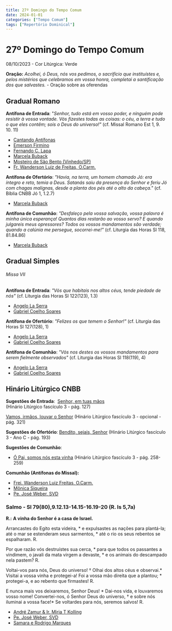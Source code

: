 ```yaml
---
title: 27º Domingo do Tempo Comum
date: 2024-01-01
categories: ["Tempo Comum"]
tags: ["Repertório Dominical"]
---
```

# 27º Domingo do Tempo Comum
08/10/2023 - Cor Litúrgica: Verde

**Oração:** *Acolhei, ó Deus, nós vos pedimos, o sacrifício que instituístes e, pelos mistérios que celebramos em vossa honra, completai a santificação dos que salvastes.* - Oração sobre as oferendas

## Gradual Romano
**Antífona de Entrada**: "_Senhor, tudo está em vosso poder, e ninguém pode resistir à vossa vontade. Vós fizestes todas as coisas: o céu, a terra e tudo o que eles contêm; sois o Deus do universo!"_ (cf. Missal Romano Est 1, 9. 10. 11)
- [Cantando Antífonas](https://youtu.be/wSpV7tz7P8M)
- [Emerson Firmino](https://youtu.be/oedm9okdVhk)
- [Fernando C. Lapa](https://ocantonaliturgia.pt/obras/352/Senhor-Deus-Omnipotente-F-Lapa)  
- [Marcela Buback](https://youtu.be/UEix77GwW00)
- [Mosteiro de São Bento (Vinhedo/SP)](https://youtu.be/WOiLsxZb6SE)
- [Fr. Wanderson Luiz de Freitas, O.Carm.](https://youtu.be/QD21QgusxYU)
  
**Antífona de Ofertório**: _"Havia, na terra, um homem chamado Jó: era íntegro e reto, temia a Deus. Satanás saiu da presença do Senhor e feriu Jó com chagas malignas, desde a planta dos pés até o alto da cabeça."_ (cf. Bíblia CNBB Jó 1, 1.2.7)
- [Marcela Buback](https://youtu.be/ShgFdT6J8F8)  
  
**Antífona de Comunhão**: _"Desfaleço pela vossa salvação, vossa palavra é minha única esperança! Quantos dias restarão ao vosso servo? E quando julgareis meus opressores? Todos os vossos mandamentos são verdade; quando a calúnia me persegue, socorrei-me!"_ (cf. Liturgia das Horas Sl 118, 81.84.86)
- [Marcela Buback](https://youtu.be/VYh9iI1qsEI)  

## Gradual Simples  
###### Missa VII

**Antífona de Entrada**: _"Vós que habitais nos altos céus, tende piedade de nós"_ (cf. Liturgia das Horas Sl 122(123), 1.3)
- [Angelo La Serra](https://1drv.ms/u/s!AtE1n6ZIXolwkpU-TcY5EMFO6Us4RA?e=LawHMP)
- [Gabriel Coelho Soares](https://youtu.be/s45D61QOC0E)
  
**Antífona de Ofertório**: _"Felizes os que temem o Senhor!"_ (cf. Liturgia das Horas Sl 127(128), 1)
- [Angelo La Serra](https://1drv.ms/u/s!AtE1n6ZIXolwkpU9iqpRWxmiGKbqfg?e=SyXFpj)
- [Gabriel Coelho Soares](https://youtu.be/uk33f9qrKVo)

**Antífona de Comunhão**: _"Vós nos destes os vossos mandamentos para serem fielmente observados"_ (cf. Liturgia das Horas Sl 118(119), 4)
- [Angelo La Serra](https://1drv.ms/u/s!AtE1n6ZIXolwkpU8r2LFq9nHWjf6nw?e=qoKxHa)
- [Gabriel Coelho Soares](https://youtu.be/y731GBWwXH4)
  

## Hinário Litúrgico CNBB
**Sugestões de Entrada**: 
[Senhor, em tuas mãos](https://youtu.be/3slIazHztGs)  
(Hinário Litúrgico fascículo 3 - pág. 127)

[Vamos, irmãos, louvar o Senhor](https://youtu.be/e1RARXhCkBU)
(Hinário Litúrgico fascículo 3 - opcional - pág. 321)

**Sugestões de Ofertório**:
[Bendito, sejais, Senhor](https://youtu.be/kySHDVy6ksY)
(Hinário Litúrgico fascículo 3 - Ano C - pág. 193)

**Sugestões de Comunhão**:
- [Ó Pai, somos nós esta vinha](https://youtu.be/roxTGAcxCic?si=O1wQqsXvPJgv9p2T)
(Hinário Litúrgico fascículo 3 - pág. 258-259)

**Comunhão (Antífonas do Missal):**
- [Frei. Wanderson Luiz Freitas, O.Carm.](https://youtu.be/bd1DODd07O0)
- [Mônica Siqueira](https://youtu.be/uGvHyyqQE8Y)  
- [Pe. José Weber, SVD](https://youtu.be/jX4wl23QnL8?si=YJNKWiOUgbL_6pRT)

### Salmo - Sl 79(80),9.12.13-14.15-16.19-20 (R. Is 5,7a)

**R.:** **A vinha do Senhor é a casa de Israel.**

Arrancastes do Egito esta videira, \*
e expulsastes as nações para plantá-la;
até o mar se estenderam seus sarmentos, \*
até o rio os seus rebentos se espalharam. R.

Por que razão vós destruístes sua cerca, \*
para que todos os passantes a vindimem,
o javali da mata virgem a devaste, \*
e os animais do descampado nela pastem? R.

Voltai-vos para nós, Deus do universo! †
Olhai dos altos céus e observai.\*
Visitai a vossa vinha e protegei-a!
Foi a vossa mão direita que a plantou; \*
protegei-a, e ao rebento que firmastes! R.

E nunca mais vos deixaremos, Senhor Deus! \*
Dai-nos vida, e louvaremos vosso nome!
Convertei-nos, ó Senhor Deus do universo, †
e sobre nós iluminai a vossa face!\*
Se voltardes para nós, seremos salvos! R.

- [André Zamur & Ir. Miria T Kolling](https://youtu.be/uOS8JtKqGYw?si=rsAz3JTxZJYDfNhB&t=246)
- [Pe. José Weber, SVD](https://youtu.be/E5EnRLFWR1o?si=UFZxHkiQf2wjRHbV)
- [Samara e Rodrigo Marques](https://youtu.be/-nrsBqQT_28?si=5aCpjMXI9kF7l4qO)

<!-- Ano C ### Salmo - (Sl 94)

**Responso: Não fecheis o coração; ouvi vosso Deus!**

— Vinde, exultemos de alegria no Senhor, 
aclamemos o Rochedo que nos salva! 
Ao seu encontro caminhemos com louvores, 
e com cantos de alegria o celebremos! ℟.
  
— Vinde, adoremos e prostremo-nos por terra, 
e ajoelhemos ante o Deus que nos criou! 
Porque ele é o nosso Deus, nosso Pastor, †
e nós somos o seu povo e seu rebanho, 
as ovelhas que conduz com sua mão. ℟.

— Oxalá ouvísseis hoje a sua voz: 
“Não fecheis os corações como em Meriba, 
como em Massa, no deserto, aquele dia, †
em que outrora vossos pais me provocaram, 
apesar de terem visto as minhas obras”. ℟.
  
- [Ir. Miria T. Kolling](https://youtu.be/TG_AGOm6Veg)
- [Pe. José Weber, SVD.](https://youtu.be/Lm-UwsxFXPM)-->
